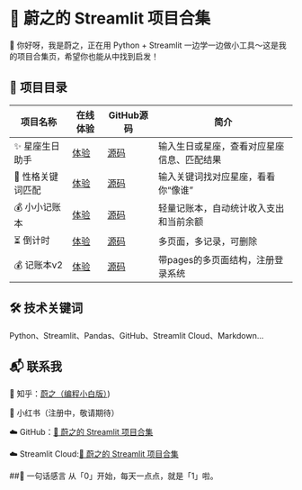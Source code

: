 # 🌟 蔚之的 Streamlit 项目合集


👋 你好呀，我是蔚之，正在用 Python + Streamlit 一边学一边做小工具～这是我的项目合集页，希望你也能从中找到启发！


## 🧭 项目目录

 | 项目名称 | 在线体验 | GitHub源码 | 简介 |
 |----------|-----------|-------------|------|
 |✨ 星座生日助手  |	   [体验](https://star-sign-apper-avt8eedi7zvixprfee3ujz.streamlit.app/)	     |    [源码](https://github.com/xuelengmei/star-sign-helper)      |   输入生日或星座，查看对应星座信息、匹配结果
 |🧠 性格关键词匹配 |   [体验](https://zodiac-keyword-matcher-6nuauhueclxrcrhakn2yjz.streamlit.app/)	 |   [源码](https://github.com/xuelengmei/zodiac-keyword-matcher) |	  输入关键词找对应星座，看看你“像谁”
 |💰 小小记账本    |    [体验](https://simple-expense-tracker-ighvertj3gb9s6ubeuj96h.streamlit.app/)	 |  [源码](https://github.com/xuelengmei/simple-expense-tracker)  |   轻量记账本，自动统计收入支出和当前余额
 |⏳ 倒计时        |   [体验](https://countdown-fzwswua3ujzkavtrxnr2oy.streamlit.app/)  |  [源码](https://github.com/xuelengmei/countdown)  |  多页面，多记录，可删除  
 |💰 记账本v2     |    [体验](https://budget-tracker-v2-wqbngh2zn5fmtchsh5xfyw.streamlit.app/)   |   [源码](https://github.com/xuelengmei/budget-tracker-v2)   |   带pages的多页面结构，注册登录系统

## 🛠 技术关键词  
Python、Streamlit、Pandas、GitHub、Streamlit Cloud、Markdown...


## 📬 联系我 

💬 知乎：[蔚之（编程小白版）](https://www.zhihu.com/people/--60-78-49-55))

🎀 小红书（注册中，敬请期待）

☁️ GitHub：[🌟 蔚之的 Streamlit 项目合集](https://github.com/xuelengmei/streamlit-projects)

☁️ Streamlit Cloud:[🌟 蔚之的 Streamlit 项目合集](https://app-projects-2aks65rdn9xhklwwvirdo6.streamlit.app/)


##🐣 一句话感言
从「0」开始，每天一点点，就是「1」啦。

